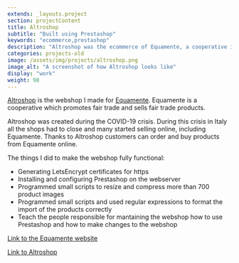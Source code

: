 ```yaml
---
extends: _layouts.project
section: projectContent
title: Altroshop
subtitle: "Built using Prestashop"
keywords: "ecommerce,prestashop"
description: "Altroshop was the ecommerce of Equamente, a cooperative in Forlì which sells fair trade products. The ecommerce was made with Prestashop."
categories: projects-old
image: /assets/img/projects/altroshop.png
image_alt: "A screenshot of how Altroshop looks like"
display: "work"
weight: 98
---
```


<a target="_blank" href="https://altroshop.equamente.info/">Altroshop</a> is the webshop I made for <a target="_blank" href="https://equamente.info/">Equamente</a>. Equamente is a cooperative which promotes fair trade and sells fair trade products.

Altroshop was created during the COVID-19 crisis. During this crisis in Italy all the shops had to close and many started selling online, including Equamente. Thanks to Altroshop customers can order and buy products from Equamente online.

The things I did to make the webshop fully functional:

- Generating LetsEncrypt certificates for https
- Installing and configuring Prestashop on the webserver
- Programmed small scripts to resize and compress more than 700 product images
- Programmed small scripts and used regular expressions to format the import of the products correctly
- Teach the people responsible for mantaining the webshop how to use Prestashop and how to make changes to the webshop

<a target="_blank" href="https://equamente.info/">Link to the Equamente website</a>

<a target="_blank" href="https://altroshop.equamente.info/">Link to Altroshop</a>